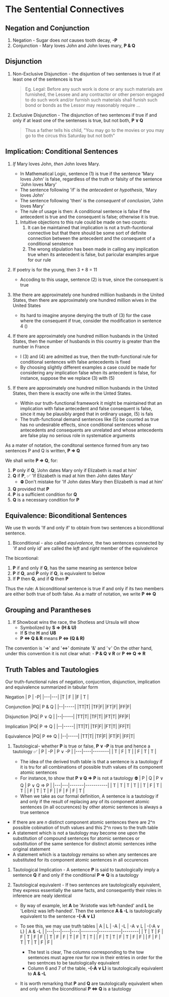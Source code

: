 # The Sentential Connectives

## Negation and Conjunction

1. Negation - Sugar does _not_ causes tooth decay, **-P**
1. Conjunction - Mary loves John and John loves mary, **P & Q**

## Disjunction

1. Non-Exclusive Disjunction - the disjuntion of two sentenses is true if at least one of the sentences is true
   > Eg. Legal: Before any such work is done or any such materials are furnished, the Lessee and any contractor or other person engaged to do such work and/or furnish such materials shall funish such bond or bonds as the Lessor may reasonably require ...
1. Exclusive Disjunction - The disjunction of two sentences if true if and only if at least one of the sentenses is true, but not both, **P ∨ Q**

   > Thus a father tells his child, "You may go to the movies or you may go to the circus this Saturday but not both"

## Implication: Conditional Sentences

1. _If_ Mary loves John, _then_ John loves Mary.

   - In Mathematical Logic, sentence (1) is true if the sentence 'Mary loves John' is false, regardless of the truth or falsity of the sentence 'John loves Mary'
   - The sentence following 'if' is the _antecedent_ or _hypothesis_, 'Mary loves John'
   - The sentence following 'then' is the _consequent_ of _conclusion_, 'John loves Mary'
   - The rule of usage is then: A conditional sentence is false if the antecedent is true and the consequent is false; otherwise it is true.

   1. Intuitive objections to this rule could be made on two counts:
      1. It can be maintained that implication is not a truth-fucntional connective but that there should be some sort of definite connection between the antecedent and the consequent of a conditional senstence
      1. The wrong stipulation has been made in calling any implication true when its antecedent is false, but paricular examples argue for our rule

1. If poetry is for the young, then 3 + 8 = 11

   - Accoding to this usage, sentence (2) is true, since the consequent is true

1. Ithe there are approximately one hundred milliion husbands in the United States, then there are approximately one hundred million wives in the United States

   - Its hard to imagine anyone denying the truth of (3) for the case where the consequent if true, consider the modification in sentence 4 ()

1. If there are approximately one hundred million husbands in the United States, then the number of husbands in this country is greater than the number in France

   - I (3) and (4) are admitted as true, then the truth-functional rule for conditional sentences with false antecedents is fixed
   - By choosing slightly different examples a case could be made for considering any implication false when its antecedent is false, for instance, suppose the we replace (3) with (5)

1. If there are approximately one hundred million husbands in the United States, then there is exactly one wife in the Unted States.
   - Within our truth-functional framework it might be maintained that an implication with false antecedent and false consequent is false, since it may be plausibly arged that in ordinary usage, (5) is fals
   - The truth-functional demand sentences like (5) be counted as true has no undesirable effects, since conditional sentences whose antecedents and consequents are unrelated and whose antecedents are false play no serious role in systematice arguments

As a mater of notation, the conditonal sentence formed from any two sentences P and Q is written, **P ⇒ Q**

We shall write **P ⇒ Q**, for:

1. **P** only if **Q**, 'John dates Mary only if Elizabeth is mad at him'
1. **Q** if **P**, ✅ 'If Elizabeth is mad at him then John dates Mary'
   - ⛔ Don't mistake for 'If John dates Mary then Elizabeth is mad at him'
1. **Q** provided that **P**
1. **P** is a sufficient condition for **Q**
1. **Q** is a necessary condition for **P**

## Equivalence: Biconditional Sentences

We use th words 'If and only if' to obtain from two sentences a biconditional sentence.

1. Biconditional - also called _equivalence_, the two sentences connected by 'if and only id' are called the _left_ and _right_ member of the equivalence

The bicontional:

1. **P** if and only if **Q**, has the same meaning as sentence below
1. **P** if **Q**, and **P** only if **Q**, is equivalent to below
1. If **P** then **Q**, and if **Q** then **P**

Thus the rule: A biconditional sentence is true if and only if its two members are either both true of both false. As a mattr of notation, we write **P ⇔ Q**

## Grouping and Parantheses

1. If Showboat wins the race, the Shotless and Ursula will show
   - Symbolized by **S ⇒ (H & U)**
   - If **S** the **H** and **U8**
   - **P ⇔ Q & R** means **P ⇔ (Q & R)**

The convention is '⇒' and '⇔' dominate '&' and '∨' On the other hand, under this convention it is not clear what: - **P & Q ∨ R** or **P ⇔ Q ⇒ R**

## Truth Tables and Tautologies

Our truth-functional rules of negation, conjucntion, disjunction, implication and equivalence summarized in tabular form

Negation
| P | -P|
|---|---|
|T | F |
|F | T |

Conjunction
|PQ| P & Q |
|--|-----|
|TT|T|
|TF|F|
|FT|F|
|FF|F|

Disjunction
|PQ| P ∨ Q |
|--|-----|
|TT|T|
|TF|T|
|FT|T|
|FF|F|

Implication
|PQ| P ⇒ Q |
|--|-----|
|TT|T|
|TF|F|
|FT|T|
|FF|T|

Equivalence
|PQ| P ⇔ Q |
|--|-----|
|TT|T|
|TF|F|
|FT|F|
|FF|T|

1. Tautological- whether **P** is true or false, **P ∨ -P** is true and hence a tautology ✅
   | P | -P | P ∨ -P |
   |---|----|--------|
   | T | F | T |
   | F | T | T |

   - The idea of the derived truth table is that a sentence is a tautology if it is tru for all combinations of possible truth values of its component atomic sentences
   - For instance, to show that **P ∨ Q ⇒ P** is not a tautology ⛔
     | P | Q | P ∨ Q | P ∨ Q ⇒ P |
     |---|---|-------|-----------|
     | T | T | T | T |
     | T | F | T | T |
     | F | T | T | F |
     | F | F | F | T |
   - When we take as our formal definition, A sentence is a tautology if and only if the result of replacing any of its component atomic sentences (in all occurences) by other atomic sentences is always a true sentence

- If there are are _n_ distinct component atomic sentences there are 2^n possible cobination of truth values and this 2^n rows to the truth table
- A statement which is not a tautology may become one upon the substitution of compound sentences for atomic sentences or substitution of the same sentence for distinct atomic sentences inthe original statement
- A statement which is a tautology remains so when any sentences are substituted for its component atomic sentences in all occurences

1. Tautological Implication - A sentence **P** is said to tautologically imply a sentence **Q** if and only if the conditional **P ⇒ Q** is a tautology
1. Tautological equivalent - If two sentences are tautologically equivalent, they express essentially the same facts, and consequently their roles in inference are nealy identical

   - By way of example, let **A** be 'Aristotle was left-handed' and **L** be 'Leibniz was left-handed'. Then the sentence **A & -L** is tautologically equivalent to the sentence **-(-A ∨ L)**
   - To see this, we may use truth tables
     | A | L | -A | -L | -A ∨ L | -(-A ∨ L) | A & -L |
     |---|---|----|----|--------|-----------|--------|
     | T | T | F | F | T | F | F |
     | T | F | F | T | F | T | T |
     | F | T | T | F | T | F | F |
     | F | F | T | T | T | F | F |

     - The test is clear, The columns corresponding to the tow sentences must agree row for row in their entries in order for the two sentnces to be tautologically equivalent
     - Column 6 and 7 of the table, **-(-A ∨ L)** is tautologically equivalent to **A & -L**

   - It is worth remarking that **P** and **Q** are tautologically equivalent when and only when the biconditional **P ⇔ Q** is a tautology
